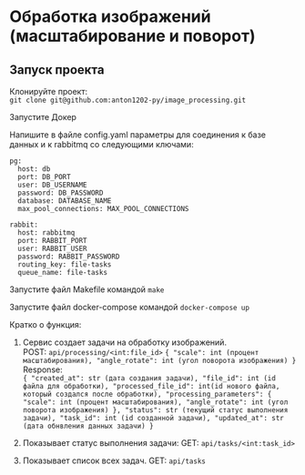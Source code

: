 # Обработка изображений (масштабирование и поворот)

## Запуск проекта  

Клонируйте проект:  
`git clone git@github.com:anton1202-py/image_processing.git`


Запустите Докер


Напишите в файле config.yaml параметры для соединения к базе данных и к rabbitmq
со следующими ключами:  

```
pg:
  host: db
  port: DB_PORT
  user: DB_USERNAME
  password: DB_PASSWORD
  database: DATABASE_NAME
  max_pool_connections: MAX_POOL_CONNECTIONS

rabbit:
  host: rabbitmq
  port: RABBIT_PORT
  user: RABBIT_USER
  password: RABBIT_PASSWORD
  routing_key: file-tasks
  queue_name: file-tasks
```

Запустите файл Makefile командой
`make`

Запустите файл docker-compose командой
`docker-compose up`


Кратко о функция:  
1. Сервис создает задачи на обработку изображений.  
POST: `api/processing/<int:file_id>`
`
{
    "scale": int (процент масштабирования),
    "angle_rotate": int (угол поворота изображения)
}
`
Response:  
`
{
  "created_at": str (дата создания задачи),
  "file_id": int (id файла для обработки),
  "processed_file_id": int(id нового файла, который создался после обработки),
  "processing_parameters": {
      "scale": int (процент масштабирования),
      "angle_rotate": int (угол поворота изображения)
  },
  "status": str (текущий статус выполнения задачи),
  "task_id": int (id созданной задачи),
  "updated_at": str (дата обнвления данных задачи)
}
`
2. Показывает статус выполнения задачи:
GET: `api/tasks/<int:task_id>`

3. Показывает список всех задач.
GET: `api/tasks`
